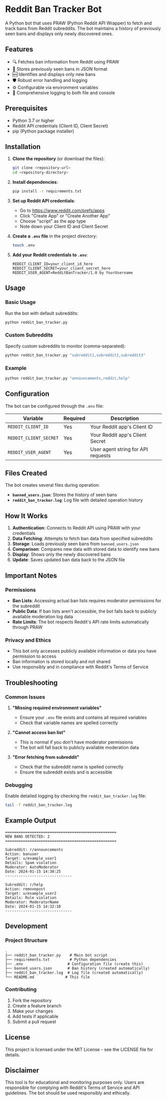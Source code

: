 # Reddit Ban Tracker Bot

A Python bot that uses PRAW (Python Reddit API Wrapper) to fetch and track bans from Reddit subreddits. The bot maintains a history of previously seen bans and displays only newly discovered ones.

## Features

- 🔍 Fetches ban information from Reddit using PRAW
- 💾 Stores previously seen bans in JSON format
- 🆕 Identifies and displays only new bans
- 🛡️ Robust error handling and logging
- ⚙️ Configurable via environment variables
- 📝 Comprehensive logging to both file and console

## Prerequisites

- Python 3.7 or higher
- Reddit API credentials (Client ID, Client Secret)
- pip (Python package installer)

## Installation

1. **Clone the repository** (or download the files):
   ```bash
   git clone <repository-url>
   cd <repository-directory>
   ```

2. **Install dependencies**:
   ```bash
   pip install -r requirements.txt
   ```

3. **Set up Reddit API credentials**:
   - Go to https://www.reddit.com/prefs/apps
   - Click "Create App" or "Create Another App"
   - Choose "script" as the app type
   - Note down your Client ID and Client Secret

4. **Create a `.env` file** in the project directory:
   ```bash
   touch .env
   ```

5. **Add your Reddit credentials to `.env`**:
   ```env
   REDDIT_CLIENT_ID=your_client_id_here
   REDDIT_CLIENT_SECRET=your_client_secret_here
   REDDIT_USER_AGENT=RedditBanTracker/1.0 by YourUsername
   ```

## Usage

### Basic Usage

Run the bot with default subreddits:
```bash
python reddit_ban_tracker.py
```

### Custom Subreddits

Specify custom subreddits to monitor (comma-separated):
```bash
python reddit_ban_tracker.py "subreddit1,subreddit2,subreddit3"
```

### Example

```bash
python reddit_ban_tracker.py "announcements,reddit,help"
```

## Configuration

The bot can be configured through the `.env` file:

| Variable | Required | Description |
|----------|----------|-------------|
| `REDDIT_CLIENT_ID` | Yes | Your Reddit app's Client ID |
| `REDDIT_CLIENT_SECRET` | Yes | Your Reddit app's Client Secret |
| `REDDIT_USER_AGENT` | Yes | User agent string for API requests |

## Files Created

The bot creates several files during operation:

- **`banned_users.json`**: Stores the history of seen bans
- **`reddit_ban_tracker.log`**: Log file with detailed operation history

## How It Works

1. **Authentication**: Connects to Reddit API using PRAW with your credentials
2. **Data Fetching**: Attempts to fetch ban data from specified subreddits
3. **Storage**: Loads previously seen bans from `banned_users.json`
4. **Comparison**: Compares new data with stored data to identify new bans
5. **Display**: Shows only the newly discovered bans
6. **Update**: Saves updated ban data back to the JSON file

## Important Notes

### Permissions

- **Ban Lists**: Accessing actual ban lists requires moderator permissions for the subreddit
- **Public Data**: If ban lists aren't accessible, the bot falls back to publicly available moderation log data
- **Rate Limits**: The bot respects Reddit's API rate limits automatically through PRAW

### Privacy and Ethics

- This bot only accesses publicly available information or data you have permission to access
- Ban information is stored locally and not shared
- Use responsibly and in compliance with Reddit's Terms of Service

## Troubleshooting

### Common Issues

1. **"Missing required environment variables"**
   - Ensure your `.env` file exists and contains all required variables
   - Check that variable names are spelled correctly

2. **"Cannot access ban list"**
   - This is normal if you don't have moderator permissions
   - The bot will fall back to publicly available moderation data

3. **"Error fetching from subreddit"**
   - Check that the subreddit name is spelled correctly
   - Ensure the subreddit exists and is accessible

### Debugging

Enable detailed logging by checking the `reddit_ban_tracker.log` file:
```bash
tail -f reddit_ban_tracker.log
```

## Example Output

```
==================================================
NEW BANS DETECTED: 2
==================================================

Subreddit: r/announcements
Action: banuser
Target: u/example_user1
Details: Spam violation
Moderator: AutoModerator
Date: 2024-01-15 14:30:25
------------------------------

Subreddit: r/help
Action: removepost
Target: u/example_user2
Details: Rule violation
Moderator: ModeratorName
Date: 2024-01-15 14:32:10
------------------------------
```

## Development

### Project Structure

```
.
├── reddit_ban_tracker.py    # Main bot script
├── requirements.txt         # Python dependencies
├── .env                    # Configuration file (create this)
├── banned_users.json       # Ban history (created automatically)
├── reddit_ban_tracker.log  # Log file (created automatically)
└── README.md              # This file
```

### Contributing

1. Fork the repository
2. Create a feature branch
3. Make your changes
4. Add tests if applicable
5. Submit a pull request

## License

This project is licensed under the MIT License - see the LICENSE file for details.

## Disclaimer

This tool is for educational and monitoring purposes only. Users are responsible for complying with Reddit's Terms of Service and API guidelines. The bot should be used responsibly and ethically.